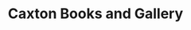 ---
title: "Caxton Books and Gallery"
url: /frinton-on-sea/caxton-books-and-gallery/
shop: books
---